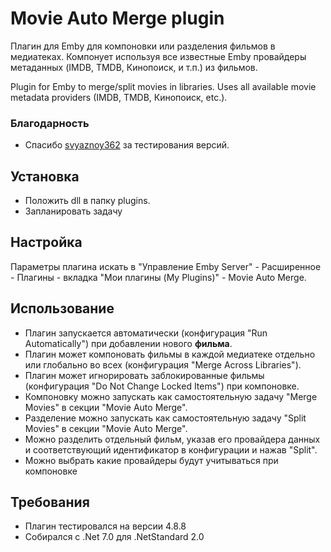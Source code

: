 # Movie Auto Merge plugin

Плагин для Emby для компоновки или разделения фильмов в медиатеках. Компонует используя все известные Emby провайдеры метаданных (IMDB, TMDB, Кинопоиск, и т.п.) из фильмов.

Plugin for Emby to merge/split movies in libraries. Uses all available movie metadata providers (IMDB, TMDB, Кинопоиск, etc.).


### Благодарность
* Спасибо [svyaznoy362](https://github.com/svyaznoy362) за тестирования версий.


## Установка

* Положить dll в папку plugins.
* Запланировать задачу


## Настройка

Параметры плагина искать в "Управление Emby Server" - Расширенное - Плагины - вкладка "Мои плагины (My Plugins)" - Movie Auto Merge.

## Использование
* Плагин запускается автоматически (конфигурация "Run Automatically") при добавлении нового **фильма**.
* Плагин может компоновать фильмы в каждой медиатеке отдельно или глобально во всех (конфигурация "Merge Across Libraries").
* Плагин может игнорировать заблокированные фильмы (конфигурация "Do Not Change Locked Items") при компоновке.
* Компоновку можно запускать как самостоятельную задачу "Merge Movies" в секции "Movie Auto Merge".
* Разделение можно запускать как самостоятельную задачу "Split Movies" в секции "Movie Auto Merge".
* Можно разделить отдельный фильм, указав его провайдера данных и соответствующий идентификатор в конфигурации и нажав "Split".
* Можно выбрать какие провайдеры будут учитываться при компоновке

## Требования

* Плагин тестировался на версии 4.8.8
* Собирался c .Net 7.0 для .NetStandard 2.0
